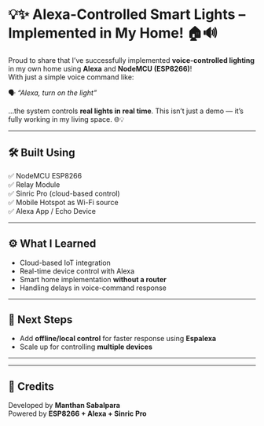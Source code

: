 # 💡✨ Alexa-Controlled Smart Lights – Implemented in My Home! 🏠🔊

Proud to share that I’ve successfully implemented **voice-controlled lighting** in my own home using **Alexa** and **NodeMCU (ESP8266)**!  
With just a simple voice command like:

🗣️ *“Alexa, turn on the light”*  

…the system controls **real lights in real time**. This isn’t just a demo — it’s fully working in my living space. 🌐💡

---

## 🛠️ Built Using
✅ NodeMCU ESP8266  
✅ Relay Module  
✅ Sinric Pro (cloud-based control)  
✅ Mobile Hotspot as Wi-Fi source  
✅ Alexa App / Echo Device  

---

## ⚙️ What I Learned
- Cloud-based IoT integration  
- Real-time device control with Alexa  
- Smart home implementation **without a router**  
- Handling delays in voice-command response  

---

## 🚀 Next Steps
- Add **offline/local control** for faster response using **Espalexa**  
- Scale up for controlling **multiple devices**  

---

---

## 🙌 Credits
Developed by **Manthan Sabalpara**  
Powered by **ESP8266 + Alexa + Sinric Pro**
